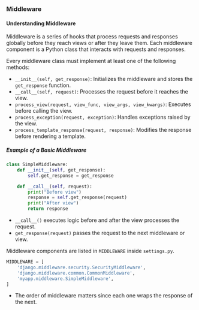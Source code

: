 ### Middleware  

#### Understanding Middleware  

Middleware is a series of hooks that process requests and responses globally before they reach views or after they leave them. Each middleware component is a Python class that interacts with requests and responses.  

Every middleware class must implement at least one of the following methods:  

- `__init__(self, get_response)`: Initializes the middleware and stores the `get_response` function.  
- `__call__(self, request)`: Processes the request before it reaches the view.  
- `process_view(request, view_func, view_args, view_kwargs)`: Executes before calling the view.  
- `process_exception(request, exception)`: Handles exceptions raised by the view.  
- `process_template_response(request, response)`: Modifies the response before rendering a template.  

##### Example of a Basic Middleware  

```python
class SimpleMiddleware:
    def __init__(self, get_response):
        self.get_response = get_response

    def __call__(self, request):
        print("Before view")
        response = self.get_response(request)
        print("After view")
        return response
```

- `__call__()` executes logic before and after the view processes the request.  
- `get_response(request)` passes the request to the next middleware or view.  

Middleware components are listed in `MIDDLEWARE` inside `settings.py`.  

```python
MIDDLEWARE = [
    'django.middleware.security.SecurityMiddleware',
    'django.middleware.common.CommonMiddleware',
    'myapp.middleware.SimpleMiddleware',
]
```

- The order of middleware matters since each one wraps the response of the next.